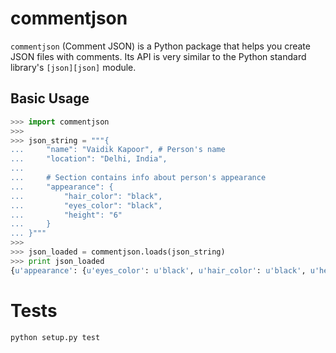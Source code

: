 # commentjson

`commentjson` (Comment JSON) is a Python package that helps you create JSON
files with comments. Its API is very similar to the Python standard library's
`[json][json]` module.

[json]: http://docs.python.org/2/library/json.html

## Basic Usage

```python
>>> import commentjson
>>>
>>> json_string = """{
...     "name": "Vaidik Kapoor", # Person's name
...     "location": "Delhi, India",
...
...     # Section contains info about person's appearance
...     "appearance": {
...         "hair_color": "black",
...         "eyes_color": "black",
...         "height": "6"
...     }
... }"""
>>>
>>> json_loaded = commentjson.loads(json_string)
>>> print json_loaded
{u'appearance': {u'eyes_color': u'black', u'hair_color': u'black', u'height': u'6'}, u'name': u'Vaidik Kapoor', u'location': u'Delhi, India'}
```

# Tests

```
python setup.py test
```
